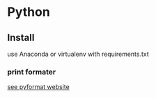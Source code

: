 # Python 

## Install

use Anaconda or virtualenv with requirements.txt

### print formater

[see pyformat website]([https://](https://pyformat.info))
